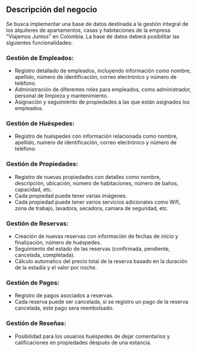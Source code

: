 ## Descripción del negocio

Se busca implementar una base de datos destinada a la gestión integral de los alquileres de apartamentos, casas y habitaciones de la empresa "Viajemos Juntos" en Colombia. La base de datos deberá posibilitar las siguientes funcionalidades:

### Gestión de Empleados:
- Registro detallado de empleados, incluyendo información como nombre, apellido, número de identificación, correo electrónico y número de teléfono.
- Administración de diferentes roles para empleados, como administrador, personal de limpieza y mantenimiento.
- Asignación y seguimiento de propiedades a las que están asignados los empleados.

### Gestión de Huéspedes:
- Registro de huéspedes con información relacionada como nombre, apellido, numero de identificación, correo electrónico y número de teléfono.

### Gestión de Propiedades:	
- Registro de nuevas propiedades con detalles como nombre, descripción, ubicación, número de habitaciones, número de baños, capacidad, etc.
- Cada propiedad puede tener varias imágenes.
- Cada propiedad puede tener varios servicios adicionales como Wifi, zona de trabajo, lavadora, secadora, camara de seguridad, etc.

### Gestión de Reservas:
- Creación de nuevas reservas con información de fechas de inicio y finalización, número de huéspedes.
- Seguimiento del estado de las reservas (confirmada, pendiente, cancelada, completada).
- Cálculo automatico del precio total de la reserva basado en la duración de la estadía y el valor por noche.
  
### Gestión de Pagos:
- Registro de pagos asociados a reservas.
- Cada reserva puede ser cancelada, si se registro un pago de la reserva cancelada, este pago sera reembolsado.

### Gestión de Reseñas:
- Posibilidad para los usuarios huéspedes de dejar comentarios y calificaciones en propiedades después de una estancia.

